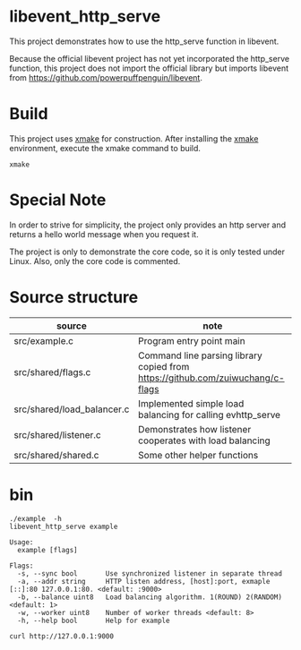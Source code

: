 # libevent_http_serve

This project demonstrates how to use the http_serve function in libevent.

Because the official libevent project has not yet incorporated the http_serve function, this project does not import the official library but imports libevent from https://github.com/powerpuffpenguin/libevent.

# Build

This project uses [xmake](https://github.com/xmake-io/xmake) for construction. After installing the [xmake](https://github.com/xmake-io/xmake?tab=readme-ov-file#installation) environment, execute the xmake command to build.

```
xmake
```

# Special Note

In order to strive for simplicity, the project only provides an http server and returns a hello world message when you request it.

The project is only to demonstrate the core code, so it is only tested under Linux. Also, only the core code is commented.

# Source structure

| source | note |
|---|---|
|   src/example.c   |   Program entry point main    |
|   src/shared/flags.c |   Command line parsing library copied from https://github.com/zuiwuchang/c-flags  |
|   src/shared/load_balancer.c  | Implemented simple load balancing for calling evhttp_serve  |
|   src/shared/listener.c   |   Demonstrates how listener cooperates with load balancing    |
|   src/shared/shared.c |   Some other helper functions |

# bin

```
./example  -h
libevent_http_serve example

Usage:
  example [flags]

Flags:
  -s, --sync bool       Use synchronized listener in separate thread
  -a, --addr string     HTTP listen address, [host]:port, exmaple [::]:80 127.0.0.1:80. <default: :9000>
  -b, --balance uint8   Load balancing algorithm. 1(ROUND) 2(RANDOM) <default: 1>
  -w, --worker uint8    Number of worker threads <default: 8>
  -h, --help bool       Help for example
```

```
curl http://127.0.0.1:9000
```